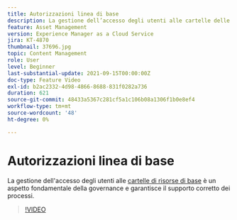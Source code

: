 ```yaml
---
title: Autorizzazioni linea di base
description: La gestione dell’accesso degli utenti alle cartelle delle risorse di base è un aspetto fondamentale della governance e garantisce il supporto corretto dei processi.
feature: Asset Management
version: Experience Manager as a Cloud Service
jira: KT-4870
thumbnail: 37696.jpg
topic: Content Management
role: User
level: Beginner
last-substantial-update: 2021-09-15T00:00:00Z
doc-type: Feature Video
exl-id: b2ac2332-4d98-4866-8688-831f0282a736
duration: 621
source-git-commit: 48433a5367c281cf5a1c106b08a1306f1b0e8ef4
workflow-type: tm+mt
source-wordcount: '48'
ht-degree: 0%

---
```


# Autorizzazioni linea di base

La gestione dell&#39;accesso degli utenti alle [cartelle di risorse di base](./baseline-folders.md) è un aspetto fondamentale della governance e garantisce il supporto corretto dei processi.

>[!VIDEO](https://video.tv.adobe.com/v/327053?quality=12&learn=on&captions=ita)
